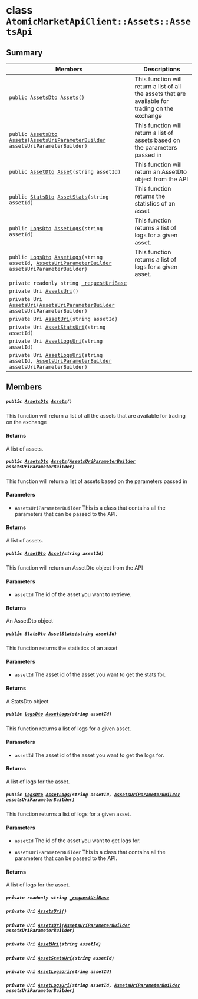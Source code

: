 # class `AtomicMarketApiClient::Assets::AssetsApi` 

## Summary

 Members                                | Descriptions                                
----------------------------------------|---------------------------------------------
`public `[`AssetsDto`](.github/workflows/documentation/md/AtomicMarketApiClient--Assets--AssetsDto.md#class_atomic_market_api_client_1_1_assets_1_1_assets_dto)` `[`Assets`](#class_atomic_market_api_client_1_1_assets_1_1_assets_api_1acdb8d694084b095eb723eeaeb4c23adc)`()` | This function will return a list of all the assets that are available for trading on the exchange
`public `[`AssetsDto`](.github/workflows/documentation/md/AtomicMarketApiClient--Assets--AssetsDto.md#class_atomic_market_api_client_1_1_assets_1_1_assets_dto)` `[`Assets`](#class_atomic_market_api_client_1_1_assets_1_1_assets_api_1adc55e98828b607f5b6163cf6f571a2e0)`(`[`AssetsUriParameterBuilder`](.github/workflows/documentation/md/AtomicMarketApiClient--Assets--AssetsUriParameterBuilder.md#class_atomic_market_api_client_1_1_assets_1_1_assets_uri_parameter_builder)` assetsUriParameterBuilder)` | This function will return a list of assets based on the parameters passed in
`public `[`AssetDto`](.github/workflows/documentation/md/AtomicMarketApiClient--Assets--AssetDto.md#class_atomic_market_api_client_1_1_assets_1_1_asset_dto)` `[`Asset`](#class_atomic_market_api_client_1_1_assets_1_1_assets_api_1a8e72956dc29bff81c4855bf7c82c1959)`(string assetId)` | This function will return an AssetDto object from the API
`public `[`StatsDto`](.github/workflows/documentation/md/AtomicMarketApiClient--StatsDto.md#class_atomic_market_api_client_1_1_stats_dto)` `[`AssetStats`](#class_atomic_market_api_client_1_1_assets_1_1_assets_api_1a77880d824d173d2d7d5a205eee08a90e)`(string assetId)` | This function returns the statistics of an asset
`public `[`LogsDto`](.github/workflows/documentation/md/AtomicMarketApiClient--LogsDto.md#class_atomic_market_api_client_1_1_logs_dto)` `[`AssetLogs`](#class_atomic_market_api_client_1_1_assets_1_1_assets_api_1a7185cc74320faa73cbd1bdb5244002c5)`(string assetId)` | This function returns a list of logs for a given asset.
`public `[`LogsDto`](.github/workflows/documentation/md/AtomicMarketApiClient--LogsDto.md#class_atomic_market_api_client_1_1_logs_dto)` `[`AssetLogs`](#class_atomic_market_api_client_1_1_assets_1_1_assets_api_1a4fe06e212c3432f70ecdb650d47a4a1d)`(string assetId, `[`AssetsUriParameterBuilder`](.github/workflows/documentation/md/AtomicMarketApiClient--Assets--AssetsUriParameterBuilder.md#class_atomic_market_api_client_1_1_assets_1_1_assets_uri_parameter_builder)` assetsUriParameterBuilder)` | This function returns a list of logs for a given asset.
`private readonly string `[`_requestUriBase`](#class_atomic_market_api_client_1_1_assets_1_1_assets_api_1a1854c4909a1013a684af16fb52e8a387) | 
`private Uri `[`AssetsUri`](#class_atomic_market_api_client_1_1_assets_1_1_assets_api_1ae492984f10f05c5b2c55dff3eeac11c1)`()` | 
`private Uri `[`AssetsUri`](#class_atomic_market_api_client_1_1_assets_1_1_assets_api_1af05b4c0efc0e0c3c29cfe110a2db404f)`(`[`AssetsUriParameterBuilder`](.github/workflows/documentation/md/AtomicMarketApiClient--Assets--AssetsUriParameterBuilder.md#class_atomic_market_api_client_1_1_assets_1_1_assets_uri_parameter_builder)` assetsUriParameterBuilder)` | 
`private Uri `[`AssetUri`](#class_atomic_market_api_client_1_1_assets_1_1_assets_api_1aad28b71538e9bb09f0d021d107cb77ad)`(string assetId)` | 
`private Uri `[`AssetStatsUri`](#class_atomic_market_api_client_1_1_assets_1_1_assets_api_1a42f959437e709f64ce97e7a7c8c02466)`(string assetId)` | 
`private Uri `[`AssetLogsUri`](#class_atomic_market_api_client_1_1_assets_1_1_assets_api_1ac8295373df37326f5ccd5a9511ed9e2e)`(string assetId)` | 
`private Uri `[`AssetLogsUri`](#class_atomic_market_api_client_1_1_assets_1_1_assets_api_1ac05cfb4a5ff1c123d460a6999935c0cc)`(string assetId, `[`AssetsUriParameterBuilder`](.github/workflows/documentation/md/AtomicMarketApiClient--Assets--AssetsUriParameterBuilder.md#class_atomic_market_api_client_1_1_assets_1_1_assets_uri_parameter_builder)` assetsUriParameterBuilder)` | 

## Members

##### `public `[`AssetsDto`](.github/workflows/documentation/md/AtomicMarketApiClient--Assets--AssetsDto.md#class_atomic_market_api_client_1_1_assets_1_1_assets_dto)` `[`Assets`](#class_atomic_market_api_client_1_1_assets_1_1_assets_api_1acdb8d694084b095eb723eeaeb4c23adc)`()` 

This function will return a list of all the assets that are available for trading on the exchange

#### Returns
A list of assets.

##### `public `[`AssetsDto`](.github/workflows/documentation/md/AtomicMarketApiClient--Assets--AssetsDto.md#class_atomic_market_api_client_1_1_assets_1_1_assets_dto)` `[`Assets`](#class_atomic_market_api_client_1_1_assets_1_1_assets_api_1adc55e98828b607f5b6163cf6f571a2e0)`(`[`AssetsUriParameterBuilder`](.github/workflows/documentation/md/AtomicMarketApiClient--Assets--AssetsUriParameterBuilder.md#class_atomic_market_api_client_1_1_assets_1_1_assets_uri_parameter_builder)` assetsUriParameterBuilder)` 

This function will return a list of assets based on the parameters passed in

#### Parameters
* `AssetsUriParameterBuilder` This is a class that contains all the parameters that can be passed to the API.

#### Returns
A list of assets.

##### `public `[`AssetDto`](.github/workflows/documentation/md/AtomicMarketApiClient--Assets--AssetDto.md#class_atomic_market_api_client_1_1_assets_1_1_asset_dto)` `[`Asset`](#class_atomic_market_api_client_1_1_assets_1_1_assets_api_1a8e72956dc29bff81c4855bf7c82c1959)`(string assetId)` 

This function will return an AssetDto object from the API

#### Parameters
* `assetId` The id of the asset you want to retrieve.

#### Returns
An AssetDto object

##### `public `[`StatsDto`](.github/workflows/documentation/md/AtomicMarketApiClient--StatsDto.md#class_atomic_market_api_client_1_1_stats_dto)` `[`AssetStats`](#class_atomic_market_api_client_1_1_assets_1_1_assets_api_1a77880d824d173d2d7d5a205eee08a90e)`(string assetId)` 

This function returns the statistics of an asset

#### Parameters
* `assetId` The asset id of the asset you want to get the stats for.

#### Returns
A StatsDto object

##### `public `[`LogsDto`](.github/workflows/documentation/md/AtomicMarketApiClient--LogsDto.md#class_atomic_market_api_client_1_1_logs_dto)` `[`AssetLogs`](#class_atomic_market_api_client_1_1_assets_1_1_assets_api_1a7185cc74320faa73cbd1bdb5244002c5)`(string assetId)` 

This function returns a list of logs for a given asset.

#### Parameters
* `assetId` The asset id of the asset you want to get the logs for.

#### Returns
A list of logs for the asset.

##### `public `[`LogsDto`](.github/workflows/documentation/md/AtomicMarketApiClient--LogsDto.md#class_atomic_market_api_client_1_1_logs_dto)` `[`AssetLogs`](#class_atomic_market_api_client_1_1_assets_1_1_assets_api_1a4fe06e212c3432f70ecdb650d47a4a1d)`(string assetId, `[`AssetsUriParameterBuilder`](.github/workflows/documentation/md/AtomicMarketApiClient--Assets--AssetsUriParameterBuilder.md#class_atomic_market_api_client_1_1_assets_1_1_assets_uri_parameter_builder)` assetsUriParameterBuilder)` 

This function returns a list of logs for a given asset.

#### Parameters
* `assetId` The id of the asset you want to get logs for.

* `AssetsUriParameterBuilder` This is a class that contains all the parameters that can be passed to the API.

#### Returns
A list of logs for the asset.

##### `private readonly string `[`_requestUriBase`](#class_atomic_market_api_client_1_1_assets_1_1_assets_api_1a1854c4909a1013a684af16fb52e8a387) 

##### `private Uri `[`AssetsUri`](#class_atomic_market_api_client_1_1_assets_1_1_assets_api_1ae492984f10f05c5b2c55dff3eeac11c1)`()` 

##### `private Uri `[`AssetsUri`](#class_atomic_market_api_client_1_1_assets_1_1_assets_api_1af05b4c0efc0e0c3c29cfe110a2db404f)`(`[`AssetsUriParameterBuilder`](.github/workflows/documentation/md/AtomicMarketApiClient--Assets--AssetsUriParameterBuilder.md#class_atomic_market_api_client_1_1_assets_1_1_assets_uri_parameter_builder)` assetsUriParameterBuilder)` 

##### `private Uri `[`AssetUri`](#class_atomic_market_api_client_1_1_assets_1_1_assets_api_1aad28b71538e9bb09f0d021d107cb77ad)`(string assetId)` 

##### `private Uri `[`AssetStatsUri`](#class_atomic_market_api_client_1_1_assets_1_1_assets_api_1a42f959437e709f64ce97e7a7c8c02466)`(string assetId)` 

##### `private Uri `[`AssetLogsUri`](#class_atomic_market_api_client_1_1_assets_1_1_assets_api_1ac8295373df37326f5ccd5a9511ed9e2e)`(string assetId)` 

##### `private Uri `[`AssetLogsUri`](#class_atomic_market_api_client_1_1_assets_1_1_assets_api_1ac05cfb4a5ff1c123d460a6999935c0cc)`(string assetId, `[`AssetsUriParameterBuilder`](.github/workflows/documentation/md/AtomicMarketApiClient--Assets--AssetsUriParameterBuilder.md#class_atomic_market_api_client_1_1_assets_1_1_assets_uri_parameter_builder)` assetsUriParameterBuilder)` 

